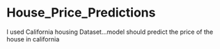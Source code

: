 # House_Price_Predictions
I used California housing Dataset...model should predict the price of the house in california
